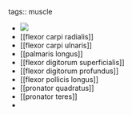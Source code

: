 tags:: muscle

- ![](https://peach-geographical-bat-397.mypinata.cloud/ipfs/Qmcj7d15i6E5hKhw1fvMjYp5jippWoV587b95NYmWuYpDk)
- [[flexor carpi radialis]]
- [[flexor carpi ulnaris]]
- [[palmaris longus]]
- [[flexor digitorum superficialis]]
- [[flexor digitorum profundus]]
- [[flexor pollicis longus]]
- [[pronator quadratus]]
- [[pronator teres]]
-